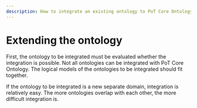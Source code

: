 ```yaml
---
description: How to integrate an existing ontology to PoT Core Ontology
---
```


# Extending the ontology

First, the ontology to be integrated must be evaluated whether the integration is possible. Not all ontologies can be integrated with PoT Core Ontology. The logical models of the ontologies to be integrated should fit together.

If the ontology to be integrated is a new separate domain, integration is relatively easy. The more ontologies overlap with each other, the more difficult integration is.

